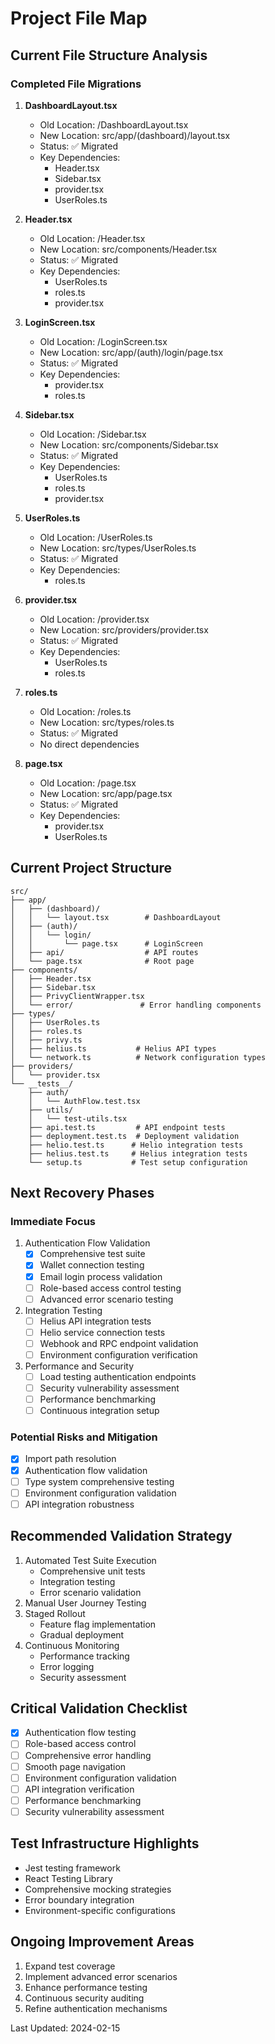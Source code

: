 # Project File Map

## Current File Structure Analysis

### Completed File Migrations

1. **DashboardLayout.tsx**
   - Old Location: /DashboardLayout.tsx
   - New Location: src/app/(dashboard)/layout.tsx
   - Status: ✅ Migrated
   - Key Dependencies:
     - Header.tsx
     - Sidebar.tsx
     - provider.tsx
     - UserRoles.ts

2. **Header.tsx**
   - Old Location: /Header.tsx
   - New Location: src/components/Header.tsx
   - Status: ✅ Migrated
   - Key Dependencies:
     - UserRoles.ts
     - roles.ts
     - provider.tsx

3. **LoginScreen.tsx**
   - Old Location: /LoginScreen.tsx
   - New Location: src/app/(auth)/login/page.tsx
   - Status: ✅ Migrated
   - Key Dependencies:
     - provider.tsx
     - roles.ts

4. **Sidebar.tsx**
   - Old Location: /Sidebar.tsx
   - New Location: src/components/Sidebar.tsx
   - Status: ✅ Migrated
   - Key Dependencies:
     - UserRoles.ts
     - roles.ts
     - provider.tsx

5. **UserRoles.ts**
   - Old Location: /UserRoles.ts
   - New Location: src/types/UserRoles.ts
   - Status: ✅ Migrated
   - Key Dependencies:
     - roles.ts

6. **provider.tsx**
   - Old Location: /provider.tsx
   - New Location: src/providers/provider.tsx
   - Status: ✅ Migrated
   - Key Dependencies:
     - UserRoles.ts
     - roles.ts

7. **roles.ts**
   - Old Location: /roles.ts
   - New Location: src/types/roles.ts
   - Status: ✅ Migrated
   - No direct dependencies

8. **page.tsx**
   - Old Location: /page.tsx
   - New Location: src/app/page.tsx
   - Status: ✅ Migrated
   - Key Dependencies:
     - provider.tsx
     - UserRoles.ts

## Current Project Structure
```
src/
├── app/
│   ├── (dashboard)/
│   │   └── layout.tsx        # DashboardLayout
│   ├── (auth)/
│   │   └── login/
│   │       └── page.tsx      # LoginScreen
│   ├── api/                  # API routes
│   └── page.tsx              # Root page
├── components/
│   ├── Header.tsx
│   ├── Sidebar.tsx
│   ├── PrivyClientWrapper.tsx
│   └── error/               # Error handling components
├── types/
│   ├── UserRoles.ts
│   ├── roles.ts
│   ├── privy.ts
│   ├── helius.ts           # Helius API types
│   └── network.ts          # Network configuration types
├── providers/
│   └── provider.tsx
└── __tests__/
    ├── auth/
    │   └── AuthFlow.test.tsx
    ├── utils/
    │   └── test-utils.tsx
    ├── api.test.ts         # API endpoint tests
    ├── deployment.test.ts  # Deployment validation
    ├── helio.test.ts      # Helio integration tests
    ├── helius.test.ts     # Helius integration tests
    └── setup.ts           # Test setup configuration
```

## Next Recovery Phases

### Immediate Focus
1. Authentication Flow Validation
   - [x] Comprehensive test suite
   - [x] Wallet connection testing
   - [x] Email login process validation
   - [ ] Role-based access control testing
   - [ ] Advanced error scenario testing

2. Integration Testing
   - [ ] Helius API integration tests
   - [ ] Helio service connection tests
   - [ ] Webhook and RPC endpoint validation
   - [ ] Environment configuration verification

3. Performance and Security
   - [ ] Load testing authentication endpoints
   - [ ] Security vulnerability assessment
   - [ ] Performance benchmarking
   - [ ] Continuous integration setup

### Potential Risks and Mitigation
- [x] Import path resolution
- [x] Authentication flow validation
- [ ] Type system comprehensive testing
- [ ] Environment configuration validation
- [ ] API integration robustness

## Recommended Validation Strategy
1. Automated Test Suite Execution
   - Comprehensive unit tests
   - Integration testing
   - Error scenario validation
2. Manual User Journey Testing
3. Staged Rollout
   - Feature flag implementation
   - Gradual deployment
4. Continuous Monitoring
   - Performance tracking
   - Error logging
   - Security assessment

## Critical Validation Checklist
- [x] Authentication flow testing
- [ ] Role-based access control
- [ ] Comprehensive error handling
- [ ] Smooth page navigation
- [ ] Environment configuration validation
- [ ] API integration verification
- [ ] Performance benchmarking
- [ ] Security vulnerability assessment

## Test Infrastructure Highlights
- Jest testing framework
- React Testing Library
- Comprehensive mocking strategies
- Error boundary integration
- Environment-specific configurations

## Ongoing Improvement Areas
1. Expand test coverage
2. Implement advanced error scenarios
3. Enhance performance testing
4. Continuous security auditing
5. Refine authentication mechanisms

Last Updated: 2024-02-15